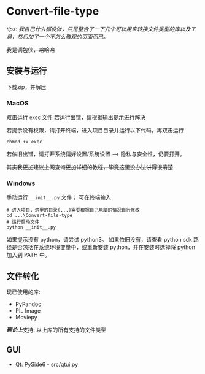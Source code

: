 # Convert-file-type

*tips: 我自己什么都没做，只是整合了一下几个可以用来转换文件类型的库以及工具，然后加了一个不怎么雅观的页面而已。*

~~我是调包侠，哈哈哈~~

## 安装与运行
下载zip，并解压
### MacOS
双击运行 ```exec``` 文件
若运行出错，请根据输出提示进行解决

若提示没有权限，请打开终端，进入项目目录并运行以下代码，再双击运行
```shell
chmod +x exec
```
若依旧出错，请打开系统偏好设置/系统设置 --> 隐私与安全性，仍要打开。

~~其实我更加建议上网查询更加详细的教程，毕竟这里没办法讲得很清楚~~

### Windows
手动运行 ```__init__.py``` 文件；
可在终端输入
```shell
# 进入项目，这里的目录(...)需要根据自己电脑的情况自行修改
cd ...\Convert-file-type
# 运行启动文件
python __init__.py
```
如果提示没有 python，请尝试 python3。
如果依旧没有，请查看 python sdk 路径是否包括在系统环境变量中，或重新安装 python，并在安装时选择将 python 加入到 PATH 中。

## 文件转化
现已使用的库:
* PyPandoc
* PIL Image
* Moviepy

***理论上***支持: 以上库的所有支持的文件类型

## GUI
* Qt: PySide6 - src/qtui.py
